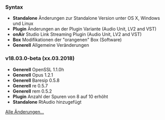 ### Syntax

- **Standalone** Änderungen zur Standalone Version unter OS X, Windows und Linux
- **Plugin** Änderungen an der Plugin Variante (Audio Unit, LV2 and VST)
- **onAir** Studio Link Streaming Plugin (Audio Unit, LV2 and VST)
- **Box** Modifikationen der "orangenen" Box (Software)
- **Generell** Allgemeine Veränderungen


### v18.03.0-beta (xx.03.2018)

- **Generell** OpenSSL 1.1.0h
- **Generell** Opus 1.2.1
- **Generell** Baresip 0.5.8
- **Generell** re 0.5.7
- **Generell** rem 0.5.2
- **Plugin** Anzahl der Spuren von 8 auf 10 erhöht
- **Standalone** RtAudio hinzugefügt


[Alle Änderungen...](https://github.com/Studio-Link-v2/backend/blob/v18.02.x/CHANGELOG-ARCHIVE-DE.md)
